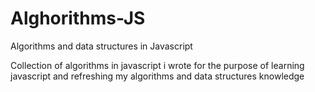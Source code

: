 # Alghorithms-JS
Algorithms and data structures in Javascript


Collection of algorithms in javascript i wrote for the purpose of learning javascript and refreshing my algorithms and data structures knowledge
